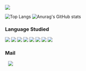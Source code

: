 <a href="https://hits.seeyoufarm.com"><img src="https://hits.seeyoufarm.com/api/count/incr/badge.svg?url=https%3A%2F%2Fgithub.com%2FCKWoong%2F&count_bg=%23000000&title_bg=%23000000&icon=github.svg&icon_color=%23FFFFFF&title=GitHub&edge_flat=false"/></a>

<a>![Top Langs](https://github-readme-stats.vercel.app/api/top-langs/?username=anuraghazra&layout=compact&theme=dark)</a>
<a>![Anurag's GitHub stats](https://github-readme-stats.vercel.app/api?username=CKWoong&show_icons=true&theme=dark)</a>

<h3>Language Studied</h3>

<img src="https://img.shields.io/badge/JAVA-007396?style=flat-square&logo=Java&logoColor=white"/> <img src="https://img.shields.io/badge/JavaScript-F7DF1E?style=flat-square&logo=JavaScript&logoColor=white"/> <img src="https://img.shields.io/badge/HTML5-E34F26?style=flat-square&logo=HTML5&logoColor=white"/> <img src="https://img.shields.io/badge/Spring-6DB33F?style=flat-square&logo=Spring&logoColor=white"/> <img src="https://img.shields.io/badge/Spring Boot-6DB33F?style=flat-square&logo=Spring Boot&logoColor=white"/> <img src="https://img.shields.io/badge/CSS3-1572B6?style=flat-square&logo=CSS3&logoColor=white"/> <img src="https://img.shields.io/badge/MySQL-4479A1?style=flat-square&logo=MySQL&logoColor=white"/> <img src="https://img.shields.io/badge/Python-3776AB?style=flat-square&logo=Python&logoColor=white"/>

<h3>Mail</h3>

<a href="https://rldnd0531@gmail.com">
    <img src="http://img.shields.io/badge/Gmail-EA4335?style=flat&logo=Gmail&logoColor=white&link=https://rldnd0531@gmail.com"
        style="height : auto; margin-left : 10px; margin-right : 10px;"/>
</a>

